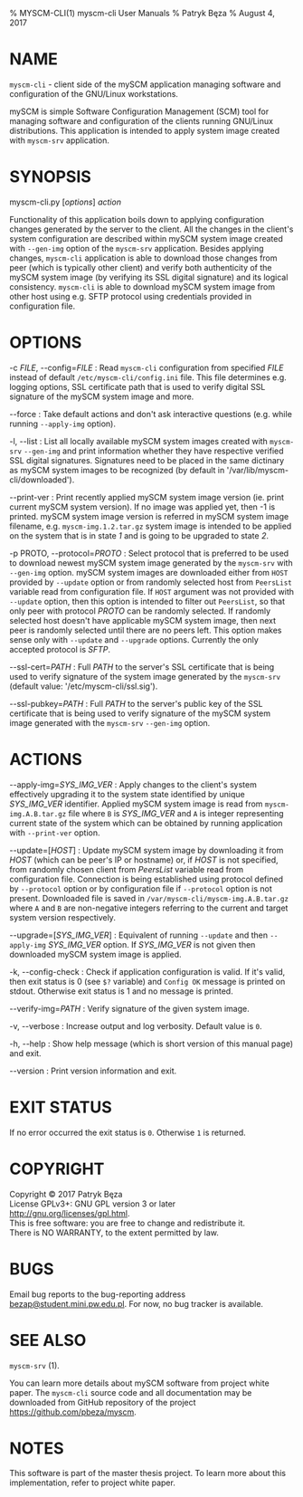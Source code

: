 % MYSCM-CLI(1) myscm-cli User Manuals
% Patryk Bęza
% August 4, 2017

# NAME

`myscm-cli` - client side of the mySCM application managing software and
configuration of the GNU/Linux workstations.

mySCM is simple Software Configuration Management (SCM) tool for managing
software and configuration of the clients running GNU/Linux distributions.
This application is intended to apply system image created with `myscm-srv`
application.

# SYNOPSIS

myscm-cli.py [*options*] *action*

Functionality of this application boils down to applying configuration changes
generated by the server to the client.  All the changes in the client's system
configuration are described within mySCM system image created with `--gen-img`
option of the `myscm-srv` application.  Besides applying changes, `myscm-cli`
application is able to download those changes from peer (which is typically
other client) and verify both authenticity of the mySCM system image (by
verifying its SSL digital signature) and its logical consistency.  `myscm-cli`
is able to download mySCM system image from other host using e.g. SFTP protocol
using credentials provided in configuration file.

# OPTIONS

-c *FILE*, \--config=*FILE*
:   Read `myscm-cli` configuration from specified *FILE* instead of default
    `/etc/myscm-cli/config.ini` file.  This file determines e.g. logging
    options, SSL certificate path that is used to verify digital SSL signature
    of the mySCM system image and more.

\--force
:   Take default actions and don't ask interactive questions (e.g. while
    running `--apply-img` option).

-l, \--list
:   List all locally available mySCM system images created with `myscm-srv`
    `--gen-img` and print information whether they have respective verified SSL
    digital signatures.  Signatures need to be placed in the same dictinary as
    mySCM system images to be recognized (by default in
    '/var/lib/myscm-cli/downloaded').

\--print-ver
:   Print recently applied mySCM system image version (ie. print current mySCM
    system version).  If no image was applied yet, then -1 is printed.  mySCM
    system image version is referred in mySCM system image filename, e.g.
    `myscm-img.1.2.tar.gz` system image is intended to be applied on the system
    that is in state *1* and is going to be upgraded to state *2*.

-p PROTO, \--protocol=*PROTO*
:   Select protocol that is preferred to be used to download newest mySCM
    system image generated by the `myscm-srv` with `--gen-img` option.  mySCM
    system images are downloaded either from `HOST` provided by `--update`
    option or from randomly selected host from `PeersList` variable read from
    configuration file.  If `HOST` argument was not provided with `--update`
    option, then this option is intended to filter out `PeersList`, so that
    only peer with protocol *PROTO* can be randomly selected.  If randomly
    selected host doesn't have applicable mySCM system image, then next peer is
    randomly selected until there are no peers left.  This option makes sense
    only with `--update` and `--upgrade` options.  Currently the only accepted
    protocol is *SFTP*.

\--ssl-cert=*PATH*
:   Full *PATH* to the server's SSL certificate that is being used to verify
    signature of the system image generated by the `myscm-srv` (default value:
    '/etc/myscm-cli/ssl.sig').

\--ssl-pubkey=*PATH*
:   Full *PATH* to the server's public key of the SSL certificate that is being
    used to verify signature of the mySCM system image generated with the
    `myscm-srv` `--gen-img` option.

# ACTIONS

\--apply-img=*SYS_IMG_VER*
:   Apply changes to the client's system effectively upgrading it to the system
    state identified by unique *SYS_IMG_VER* identifier.  Applied mySCM system
    image is read from `myscm-img.A.B.tar.gz` file where `B` is *SYS_IMG_VER*
    and `A` is integer representing current state of the system which can be
    obtained by running application with `--print-ver` option.

\--update=[*HOST*]
:   Update mySCM system image by downloading it from *HOST* (which can be
    peer's IP or hostname) or, if *HOST* is not specified, from randomly chosen
    client from *PeersList* variable read from configuration file.  Connection
    is being established using protocol defined by `--protocol` option or by
    configuration file if `--protocol` option is not present.  Downloaded file
    is saved in `/var/myscm-cli/myscm-img.A.B.tar.gz` where `A` and `B` are
    non-negative integers referring to the current and target system version
    respectively.

\--upgrade=[*SYS_IMG_VER*]
:   Equivalent of running `--update` and then `--apply-img` *SYS_IMG_VER*
    option.  If *SYS_IMG_VER* is not given then downloaded mySCM system image
    is applied.

-k, \--config-check
:   Check if application configuration is valid.  If it's valid, then exit
    status is 0 (see `$?` variable) and `Config OK` message is printed on
    stdout.  Otherwise exit status is 1 and no message is printed.

\--verify-img=*PATH*
:   Verify signature of the given system image.

-v, \--verbose
:   Increase output and log verbosity.  Default value is `0`.

-h, \--help
:   Show help message (which is short version of this manual page) and exit.

\--version
:   Print version information and exit.

# EXIT STATUS

If no error occurred the exit status is `0`.  Otherwise `1` is returned.

# COPYRIGHT

Copyright © 2017 Patryk Bęza  
License GPLv3+: GNU GPL version 3 or later <http://gnu.org/licenses/gpl.html>.  
This is free software: you are free to change and redistribute it.  
There is NO WARRANTY, to the extent permitted by law.

# BUGS

Email bug reports to the bug-reporting address <bezap@student.mini.pw.edu.pl>.
For now, no bug tracker is available.

# SEE ALSO

`myscm-srv` (1).

You can learn more details about mySCM software from project white paper.  The
`myscm-cli` source code and all documentation may be downloaded from GitHub
repository of the project <https://github.com/pbeza/myscm>.

# NOTES

This software is part of the master thesis project.  To learn more about this
implementation, refer to project white paper.
